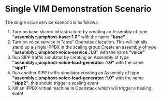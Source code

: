 # Single VIM Demonstration Scenario

The single voice service scenario is as follows:
1. Turn on base shared infrastructure by creating an Assembly of type **"assembly::jumphost-base::1.0"** with the name **"base"**
2. Turn on voice service in "core" Openstack location. This will initially stand up a single IPPBX in the scaling group Create an assembly of type **"assembly::jumphost-voice-service::1.0"** with the name **"voice"**
3. Run SIPP traffic simulator by creating an Assembly of type **"assembly::jumphost-voice-load-generator::1.0"** with the name **"sipp1"**
4. Run another SIPP traffic simulator creating an Assembly of type **"assembly::jumphost-voice-load-generator::1.0"** with the name **"sipp2"**, this should trigger a scaling event
5. Kill an IPPBX virtual machine in Openstack which will trigger a healing event

